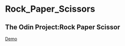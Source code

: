 # Rock_Paper_Scissors

## The Odin Project:Rock Paper Scissor
[Demo](https://leihuang96.github.io/Rock_Paper_Scissors/)
